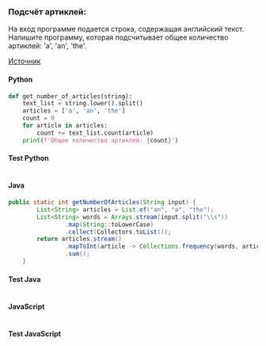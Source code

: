 ### Подсчёт артиклей:

На вход программе подается строка, содержащая английский текст. Напишите программу, которая подсчитывает общее количество артиклей: 'a', 'an', 'the'.

[Источник](https://stepik.org/lesson/324754/step/7?thread=solutions&unit=307930)

<!-- tabs: start -->
#### **Python**

```python
def get_number_of_articles(string):
    text_list = string.lower().split()
    articles = ['a', 'an', 'the']
    count = 0
    for article in articles:
        count += text_list.count(article)
    print(f'Общее количество артиклей: {count}')
```
#### **Test Python**

```python

```

#### **Java**

```java
public static int getNumberOfArticles(String input) {
        List<String> articles = List.of("an", "a", "the");
        List<String> words = Arrays.stream(input.split("\\s"))
                .map(String::toLowerCase)
                .collect(Collectors.toList());
        return articles.stream()
                .mapToInt(article -> Collections.frequency(words, article))
                .sum();
    }
```
#### **Test Java**

```java

```

#### **JavaScript**

```javascript

```
#### **Test JavaScript**

```javascript

```
<!-- tabs: end -->
